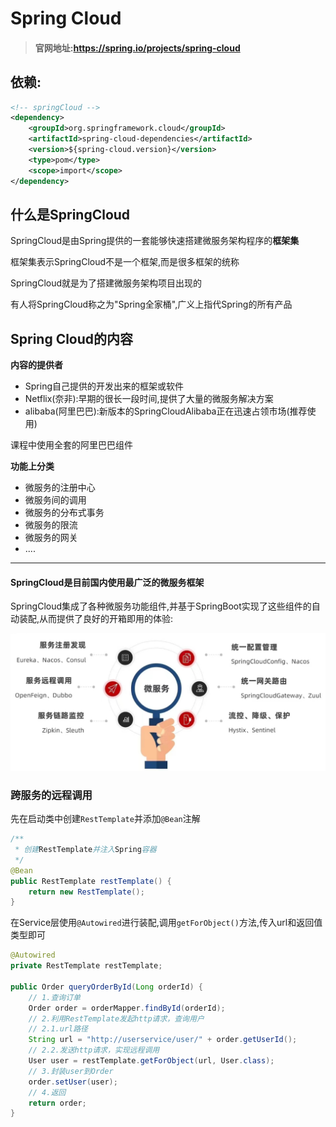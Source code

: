# Spring Cloud

> #### 官网地址:https://spring.io/projects/spring-cloud

## 依赖:

```xml
<!-- springCloud -->
<dependency>
    <groupId>org.springframework.cloud</groupId>
    <artifactId>spring-cloud-dependencies</artifactId>
    <version>${spring-cloud.version}</version>
    <type>pom</type>
    <scope>import</scope>
</dependency>
```

## 什么是SpringCloud

SpringCloud是由Spring提供的一套能够快速搭建微服务架构程序的**框架集**

框架集表示SpringCloud不是一个框架,而是很多框架的统称

SpringCloud就是为了搭建微服务架构项目出现的

有人将SpringCloud称之为"Spring全家桶",广义上指代Spring的所有产品

## Spring Cloud的内容

**内容的提供者**

* Spring自己提供的开发出来的框架或软件
* Netflix(奈非):早期的很长一段时间,提供了大量的微服务解决方案
* alibaba(阿里巴巴):新版本的SpringCloudAlibaba正在迅速占领市场(推荐使用)

课程中使用全套的阿里巴巴组件

**功能上分类**

* 微服务的注册中心
* 微服务间的调用
* 微服务的分布式事务
* 微服务的限流
* 微服务的网关
* ....

------

#### SpringCloud是目前国内使用最广泛的微服务框架

SpringCloud集成了各种微服务功能组件,并基于SpringBoot实现了这些组件的自动装配,从而提供了良好的开箱即用的体验:

![image-20221124140034979](images/image-20221124140034979.png)

### 跨服务的远程调用

先在启动类中创建`RestTemplate`并添加`@Bean`注解

```java
/**
 * 创建RestTemplate并注入Spring容器
 */
@Bean
public RestTemplate restTemplate() {
    return new RestTemplate();
}
```

在Service层使用`@Autowired`进行装配,调用`getForObject()`方法,传入url和返回值类型即可

```java
@Autowired
private RestTemplate restTemplate;

public Order queryOrderById(Long orderId) {
    // 1.查询订单
    Order order = orderMapper.findById(orderId);
    // 2.利用RestTemplate发起http请求，查询用户
    // 2.1.url路径
    String url = "http://userservice/user/" + order.getUserId();
    // 2.2.发送http请求，实现远程调用
    User user = restTemplate.getForObject(url, User.class);
    // 3.封装user到Order
    order.setUser(user);
    // 4.返回
    return order;
}
```

